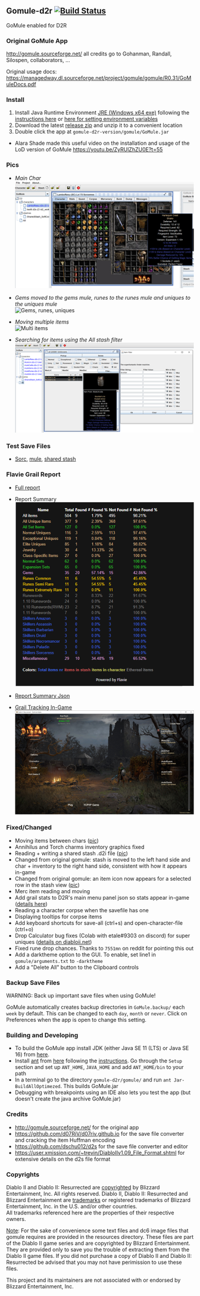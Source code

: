 ## Gomule-d2r [![Build Status](https://travis-ci.com/pairofdocs/gomule-d2r.svg?branch=main)](https://travis-ci.com/pairofdocs/gomule-d2r)
GoMule enabled for D2R


### Original GoMule App
http://gomule.sourceforge.net/ all credits go to Gohanman, Randall, Silospen, collaborators, ...

Original usage docs: https://managedway.dl.sourceforge.net/project/gomule/gomule/R0.31/GoMuleDocs.pdf


### Install
1. Install Java Runtime Environment [JRE (Windows x64 exe)](https://javadl.oracle.com/webapps/download/AutoDL?BundleId=244584_d7fc238d0cbf4b0dac67be84580cfb4b) following the [instructions here](https://www.ics.uci.edu/~pattis/common/handouts/pythoneclipsejava/java.html) or [here for setting environment variables](https://www.poftut.com/how-to-set-java-jre-and-jdk-home-path-and-environment-variables-on-windows/)
2. Download the latest [release zip](https://github.com/pairofdocs/gomule-d2r/releases/latest) and unzip it to a convenient location
3. Double click the app at `gomule-d2r-version/gomule/GoMule.jar`
- Alara Shade made this useful video on the installation and usage of the LoD version of GoMule https://youtu.be/ZyRUlZhZU0E?t=55


### Pics
- *Main Char*  
![Main](./img/gomule_lamboresu_sockitem.png)

- *Gems moved to the gems mule, runes to the runes mule and uniques to the uniques mule*  
![Gems, runes, uniques](https://i.imgur.com/X5EZ3Tp.png)

- *Moving&#160;multiple&#160;items*  
![Multi items](./img/move_runes_multiclick.gif)

- *Searching for items using the All stash filter*  
![Item Search](./img/gomule_allitems_search.png)


### Test Save Files
- [Sorc](./savefiles/LamboResu.d2s), [mule](./savefiles/testtt.d2s), [shared stash](./savefiles/SharedStash_SoftCore.d2i)


### Flavie Grail Report
- [Full report](https://pairofdocs.github.io/gomule-d2r/GoMuleReport.html)

- Report Summary  
![Report Summary](./img/gomule_flavie_reportend.png) 

- [Report Summary Json](./gomule/GoMuleSummary.json)

- [Grail Tracking In-Game](https://github.com/pairofdocs/gomule-d2r/releases/tag/v0.12)  
![Grail Track](./img/grail_track_uni_set_rune_16by9.jpg)


### Fixed/Changed
- Moving items between chars ([pic](https://github.com/pairofdocs/gomule-d2r/pull/1#issuecomment-846635551))
- Annihilus and Torch charms inventory graphics fixed
- Reading + writing a shared stash .d2i file ([pic](https://github.com/pairofdocs/gomule-d2r/pull/2#issuecomment-849347933))
- Changed from original gomule: stash is moved to the left hand side and char + inventory to the right hand side, consistent with how it appears in-game
- Changed from original gomule: an item icon now appears for a selected row in the stash view ([pic](./img/gomule_allitems_search.png))
- Merc item reading and moving
- Add grail stats to D2R's main menu panel json so stats appear in-game ([details here](https://github.com/pairofdocs/gomule-d2r/releases/tag/v0.12))
- Reading a character corpse when the savefile has one
- Displaying tooltips for corpse items
- Add keyboard shortcuts for save-all (ctrl+s) and open-character-file (ctrl+o)
- Drop Calculator bug fixes (Colab with etale#9303 on discord) for super uniques ([details on diabloii.net](https://www.diabloii.net/forums/threads/how-the-1-10-pindleskin-nerf-failed-and-snapchip-suffered.965773/))
- Fixed rune drop chances. Thanks to `7551mn` on reddit for pointing this out
- Add a darktheme option to the GUI. To enable, set line1 in `gomule/arguments.txt` to `-darktheme`
- Add a "Delete All" button to the Clipboard controls


### Backup Save Files
WARNING: Back up important save files when using GoMule!

GoMule automatically creates backup directories in `GoMule.backup/` each `week` by default.
This can be changed to each `day`, `month` or `never`. 
Click on Preferences when the app is open to change this setting.


### Building and Developing
- To build the GoMule app install JDK (either Java SE 11 (LTS) or Java SE 16) from [here](https://www.oracle.com/java/technologies/javase-downloads.html).
- Install [ant](https://mirrors.gigenet.com/apache//ant/binaries/apache-ant-1.10.10-bin.zip) from [here](https://ant.apache.org/bindownload.cgi) following the [instructions](https://ant.apache.org/manual/install.html). Go through the `Setup` section and set up `ANT_HOME`, `JAVA_HOME` and add `ANT_HOME/bin` to your path
- In a terminal go to the directory  `gomule-d2r/gomule/` and run `ant Jar-BuildAllOptimezed`. This builds GoMule.jar
- Debugging with breakpoints using an IDE also lets you test the app (but doesn't create the java archive GoMule.jar)


### Credits
- http://gomule.sourceforge.net/ for the original app
- https://github.com/d07RiV/d07riv.github.io for the save file converter and cracking the item Huffman encoding
- https://github.com/dschu012/d2s for the save file converter and editor
- https://user.xmission.com/~trevin/DiabloIIv1.09_File_Format.shtml for extensive details on the d2s file format


### Copyrights
Diablo II and Diablo II: Resurrected are [copyrighted](https://www.blizzard.com/en-us/legal/9c9cb70b-d1ed-4e17-998a-16c6df46be7b/copyright-notices) by Blizzard Entertainment, Inc. All rights reserved. Diablo II, Diablo II: Resurrected and Blizzard Entertainment are [trademarks](https://www.blizzard.com/en-us/legal/9c9cb70b-d1ed-4e17-998a-16c6df46be7b/copyright-notices) or registered trademarks of Blizzard Entertainment, Inc. in the U.S. and/or other countries.  
All trademarks referenced here are the properties of their respective owners.

[Note](https://github.com/pairofdocs/gomule-d2r/blob/main/gomule/LICENSE.txt): For the sake of convenience some text files and dc6 image files that gomule requires are provided in the resources directory.
These files are part of the Diablo II game series and are copyrighted by Blizzard Entertainment.
They are provided only to save you the trouble of extracting them from the Diablo II game files.
If you did not purchase a copy of Diablo II and Diablo II: Resurrected be advised that you may not have perimission to use these files.

This project and its maintainers are not associated with or endorsed by Blizzard Entertainment, Inc. 
